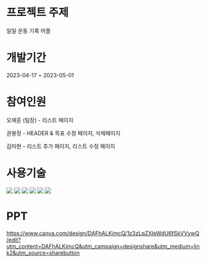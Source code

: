 # 프로젝트 주제
<p>일일 운동 기록 어플</p>

# 개발기간
<div>
  <p> 2023-04-17 ~ 2023-05-01</p>
</div>

# 참여인원
<div>
  <p>오재훈 (팀장) - 리스트 페이지 </p>
  <p>권봉정 - HEADER & 목표 수정 페이지, 삭제페이지 </p>
  <p>김미현 - 리스트 추가 페이지, 리스트 수정 페이지</p>
</div>

# 사용기술
<img src="https://img.shields.io/badge/Visual Studio Code-007ACC?style=flat-square&logo=Visual Studio Code&logoColor=white"/> <img src="https://img.shields.io/badge/HTML5-E34F26?style=flat&logo=HTML5&logoColor=white" /> <img src="https://img.shields.io/badge/CSS3-1572B6?style=flat&logo=CSS3&logoColor=white" /> <img src="https://img.shields.io/badge/Bootstrap-7952B3?style=flat&logo=Bootstrap&logoColor=white" /> <img src="https://img.shields.io/badge/PHP-777BB4?style=flat-square&logo=php&logoColor=white"/> <img src="https://img.shields.io/badge/MariaDB-003545?style=flat&logo=MariaDB&logoColor=white" />

# PPT

https://www.canva.com/design/DAFhALKimcQ/1z3zLqZXIeWdU6fSkVVywQ/edit?utm_content=DAFhALKimcQ&utm_campaign=designshare&utm_medium=link2&utm_source=sharebutton
